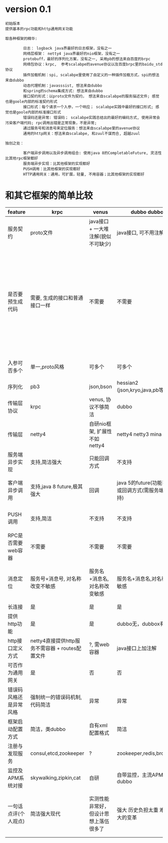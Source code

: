 
# version 0.1

    初始版本
    提供基本的rpc功能和http通用网关功能
    
    取各种框架的精华:

			日志： logback java界最好的日志框架，没有之一
			网络层框架： netty4 java界最好的nio框架，没有之一
			protobuff，最好的序列化方案，没有之一, 采用pb的想法来自百度的brpc
			网络包协议：krpc,  参考scalabpe的avenue协议以及百度brpc里的baidu_std协议
			插件加载机制：spi, scalabpe里使用了自定义的一种插件加载方式，spi的想法来自dubbo
			动态代理机制：javasssist, 想法来自dubbo
			和spring的schema集成方式: 想法来自dubbo
			接口契约形式：以proto文件为契约， 想法来自scalabpe的服务描述文件; 感觉也是goole内部的标准契约形式
			接口形式：每个请求一个入参，一个响应； scalabpe实践中最好的接口形式; 感觉也是goole内部的标准接口形式
			错误码还是异常: 错误码； scalabpe实践总结出的最好的编码方式, 使用异常会污染客户端代码; rpc调用出错是正常现象，不是异常;
			通过服务号和消息号来定位服务：想法来自scalabpe里的avenue协议
			通用的http网关：想法来自scalabpe, 和zuul不谋而合, 超越zuul

    独创之处：
		  
			客户端异步调用以及异步调用组合: 使用java 8的CompletableFuture, 灵活性比其他rpc框架都好
			服务端异步实现：比其他框架的实现都好
			PUSH调用：比其他框架的实现都好
			HTTP通用网关：通用，可扩展，轻量, 不用容器；比其他框架的实现都好

# 和其它框架的简单比较

| feature | krpc | venus | dubbo dubbox |  spring cloud | motan | scalabpe | grpc | tars  | 
| ------- | ---- | ----- | ------------ |  ------------ | ----- | -------- | ---- | ---------- | 
| 服务契约 | proto文件 | java接口 + 一大堆注解(貌似不可缺少) |java接口, 可不用注解 | 无 | java接口 | 服务描述文件 | proto文件 | idl文件 | 
| 是否要预生成代码  | 需要, 生成的接口和普通接口一样 |  不需要 |  不需要 | 不需要 | 不需要 | 不需要 | 需要 生成的java接口不够简洁 简单的同步功能也需要一个异步形式的复杂接口 | 需要, 生成的java接口客户端和服务端不一致, idl编译插件必须用maven插件，使用不方便 |     
| 入参可否多个 | 单一,proto风格 | 可多个 | 可多个 | 可多个 | 可多个 | 单一 | 单一,proto风格 |  可多个 | 
| 序列化  | pb3  |  json,bson |hessian2 (json,kryo,java,pb等) | json | hession2,pb等 | tlv | pb3 | ? |
| 传输层协议  | krpc  | venus, 协议不够简洁 |   dubbo | http | motan2 | avenue | http2, 协议很重 | ? |    
| 传输层  | netty4  | 自研nio框架, 扩展性不如netty4 | netty4 netty3 mina grizzly | rest template, feign | netty4,netty3 | netty3 | netty4 | 自研nio框架 |      
| 服务端异步实现  | 支持,简洁强大  | 只能回调方式 | 不支持 | 不支持 | 全异步 | 不支持 | 支持 | 只能回调方式 |      
| 客户端异步调用  | 支持,java 8 future,极其强大  | 回调 | java 5的future(功能有限)，或回调方式(需服务端显式支持) | 不支持 | 自定义future | 全异步 | 回调 | 回调, 回调接口太不友好 |      
| PUSH调用  | 支持,简洁 | 不支持 | 不支持 | 不支持 | 不支持 | 支持 | 支持，接口复杂 | 极其复杂难用 |      
| RPC是否需要web容器  | 不需要 | 不需要 |   不需要 | 需要 | 不需要 | 不需要 | 不需要 | 不需要 |    
| 消息定位  | 服务号+消息号, 对名称改变不敏感 | 服务名+消息名,对名称改变敏感 |   服务名+消息名,对名称改变敏感 | url | 服务名+消息名,对名称改变敏感 | 服务号+消息号 | 服务名+消息名,对名称改变敏感 | ? |    
| 长连接  | 是 | 是 | 是 | 否 | 是 | 是 | 是 | 是 |      
| 提供http功能  | 是 | 是 |  dubbo无，dubbox有 | 天生 | 是 | 是 | 天生 | 否 |     
| http接口定义方式  | netty4直接提供http服务不需容器 + routes配置文件 | ?, 需web容器 | java接口上加注解 | - | java接口上加注解,实现复杂，需web容器 | routes配置文件 | - | 无 |      
| 可否作为通用网关  | 是 | 否 |   否 | zuul组件 | 否 | 是 | 否 | 否 |    
| 错误码风格还是异常风格  | 强制统一的错误码机制, 代码简洁 | 异常 | 异常 | 无 | 异常 | 强制统一的错误码机制 | 无 | 无 |      
| 框架启动配置方式  |  简洁，类dubbo | 自有xml配置格式 | 简洁 | 无 | 简洁，类dubbo | 自有xml格式文件 | ? | 多种 |   
| 注册与发现服务  | consul,etcd,zookeeper | ? | zookeeper,redis,broadcast | consul,eureka | zookeeper,consul | etcd | ? | 自研 |      
| 监控及APM系统对接  | skywalking,zipkin,cat | 自研 |  自带监控，主流APM都支持dubbo | 主流APM都支持 | 自带监控 | 无 | 主流APM都支持 | 自研 |       
| 一句话点评(个人观点)  | 简洁强大现代 | 实测性能非常好，但设计思想上落伍很多了 | 强大 历史负担太重 难以做出大的变革 | 内网用短连接通讯不够好 | 简洁，但内部实现代码不够好 | 完全不同的开发方式,java界接受度较低 | http2用在内网通讯太重, 另外接口形式不好 | 配套齐全，异步接口设计上有明显的缺陷 |     
